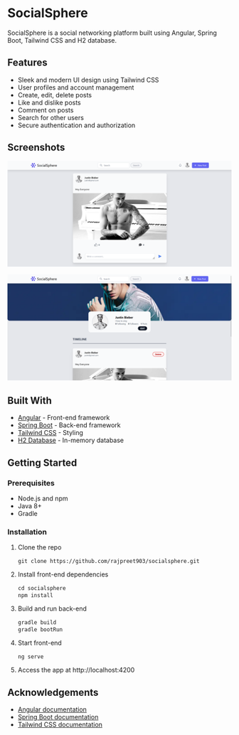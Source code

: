 # SocialSphere

SocialSphere is a social networking platform built using Angular, Spring Boot, Tailwind CSS and H2 database. 

## Features

- Sleek and modern UI design using Tailwind CSS
- User profiles and account management
- Create, edit, delete posts 
- Like and dislike posts
- Comment on posts
- Search for other users
- Secure authentication and authorization

## Screenshots

![SocialSphere Feed](/socialsphere-frontend/src/assets/HomePage.png)

![SocialSphere Profile](/socialsphere-frontend/src/assets/ProfilePage.png)


## Built With

- [Angular](https://angular.io/) - Front-end framework
- [Spring Boot](https://spring.io/projects/spring-boot) - Back-end framework
- [Tailwind CSS](https://tailwindcss.com/) - Styling
- [H2 Database](https://www.h2database.com/html/main.html) - In-memory database

## Getting Started

### Prerequisites

- Node.js and npm
- Java 8+
- Gradle

### Installation

1. Clone the repo
   ```
   git clone https://github.com/rajpreet903/socialsphere.git
   ```
2. Install front-end dependencies
   ```
   cd socialsphere
   npm install
   ```
3. Build and run back-end
   ```
   gradle build
   gradle bootRun
   ```
4. Start front-end
   ```
   ng serve
   ```
   
5. Access the app at http://localhost:4200

## Acknowledgements

- [Angular documentation](https://angular.io/docs)
- [Spring Boot documentation](https://docs.spring.io/spring-boot/docs/current/reference/htmlsingle/)
- [Tailwind CSS documentation](https://tailwindcss.com/docs)
